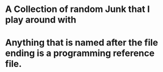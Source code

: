 # A Collection of random Junk that I play around with
# Anything that is named after the file ending is a programming reference file.
